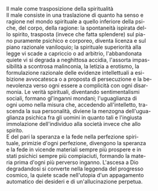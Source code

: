 
Il male come trasposizione della spiritualità  
Il male consiste in una traslazione di quanto ha senso e  
ragione nel mondo spirituale a quello inferiore della psi-  
che, del corpo, della ragione: la spontaneità ispirata del-  
lo spirito, trasposta (invece che fatta splendere) sul pia-  
no puramente psichico e corporeo, diventa licenza e sul  
piano razionale vaniloquio; la spirituale superiorità alla  
legge vi scade a capriccio o ad arbitrio, l'abbandonata  
quiete vi si degrada a neghittosa accidia, l'assorta impas-  
sibilità a scontrosa malinconia, la letizia a erotismo, la  
formulazione razionale delle evidenze intellettuali a esi-  
bizione avvocatesca o a proposta di persecuzione e la be-  
nevolenza verso ogni essere a complicità con ogni disar-  
monia. Le verità spirituali, diventando sentimentalismi  
sociali, formano gl'inganni mondani; l'uguaglianza di  
ogni uomo nella misura che, accedendo all'intelletto, tra-  
scenda la sua personalità, diviene la menzogna dell'ugua-  
glianza psichica fra gli uomini in quanto tali e l'ingiusta  
immolazione dell'individuo alla società invece che allo  
spirito.  
E del pari la speranza e la fede nella perfezione spiri-  
tuale, primizie d'ogni perfezione, divengono la speranza  
e la fede in vicende materiali sempre più prospere e in  
stati psichici sempre più compiaciuti, formando la mate-  
ria prima d'ogni più perverso inganno. L'ascesa a Dio  
degradandosi si converte nella leggenda del progresso  
cosmico, la quiete scade nell'utopia d'un appagamento  
automatico dei desideri e di un'allucinazione perpetua.
